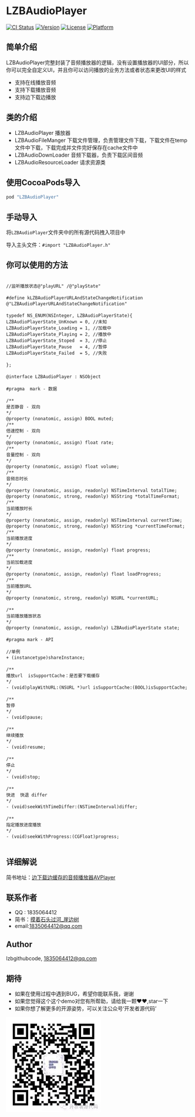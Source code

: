 # LZBAudioPlayer

[![CI Status](http://img.shields.io/travis/lzbgithubcode/LZBAudioPlayer.svg?style=flat)](https://travis-ci.org/lzbgithubcode/LZBAudioPlayer)
[![Version](https://img.shields.io/cocoapods/v/LZBAudioPlayer.svg?style=flat)](http://cocoapods.org/pods/LZBAudioPlayer)
[![License](https://img.shields.io/cocoapods/l/LZBAudioPlayer.svg?style=flat)](http://cocoapods.org/pods/LZBAudioPlayer)
[![Platform](https://img.shields.io/cocoapods/p/LZBAudioPlayer.svg?style=flat)](http://cocoapods.org/pods/LZBAudioPlayer)

## 简单介绍

LZBAudioPlayer完整封装了音频播放器的逻辑，没有设置播放器的UI部分，所以你可以完全自定义UI，并且你可以访问播放的业务方法或者状态来更改UI的样式
* 支持在线播放音频
* 支持下载播放音频
* 支持边下载边播放

## 类的介绍
* LZBAudioPlayer   播放器
* LZBAudioFileManger   下载文件管理，负责管理文件下载，下载文件在temp文件中下载，下载完成并文件完好保存在cache文件中
* LZBAudioDownLoader  音频下载器，负责下载区间音频
* LZBAudioResourceLoader 请求资源类
   

## 使用CocoaPods导入

```ruby
pod "LZBAudioPlayer"
```

## 手动导入

将`LZBAudioPlayer`文件夹中的所有源代码拽入项目中

导入主头文件：`#import "LZBAudioPlayer.h"`


## 你可以使用的方法

```objc

//监听播放状态@"playURL" /@"playState"

#define kLZBAudioPlayerURLAndStateChangeNotification @"LZBAudioPlayerURLAndStateChangeNotification"

typedef NS_ENUM(NSInteger, LZBAudioPlayerState){
LZBAudioPlayerState_UnKnown = 0, //未知
LZBAudioPlayerState_Loading = 1, //加载中
LZBAudioPlayerState_Playing = 2, //播放中
LZBAudioPlayerState_Stoped  = 3, //停止
LZBAudioPlayerState_Pause   = 4, //暂停
LZBAudioPlayerState_Failed  = 5, //失败

};

@interface LZBAudioPlayer : NSObject

#pragma  mark - 数据

/**
是否静音 - 双向
*/
@property (nonatomic, assign) BOOL muted;
/**
倍速控制 - 双向
*/
@property (nonatomic, assign) float rate;
/**
音量控制 - 双向
*/
@property (nonatomic, assign) float volume;
/**
音频总时长
*/
@property (nonatomic, assign, readonly) NSTimeInterval totalTime;
@property (nonatomic, strong, readonly) NSString *totalTimeFormat;
/**
当前播放时长
*/
@property (nonatomic, assign, readonly) NSTimeInterval currentTime;
@property (nonatomic, strong, readonly) NSString *currentTimeFormat;
/**
当前播放进度
*/
@property (nonatomic, assign, readonly) float progress;
/**
当前加载进度
*/
@property (nonatomic, assign, readonly) float loadProgress;
/**
当前播放URL
*/
@property (nonatomic, strong, readonly) NSURL *currentURL;

/**
当前播放播放状态
*/
@property (nonatomic, assign, readonly) LZBAudioPlayerState state;

#pragma mark - API

//单例
+ (instancetype)shareInstance;

/**
播放url  isSupportCache：是否要下载缓存
*/
- (void)playWithURL:(NSURL *)url isSupportCache:(BOOL)isSupportCache;

/**
暂停
*/
- (void)pause;

/**
继续播放
*/
- (void)resume;

/**
停止
*/
- (void)stop;

/**
快进  快退 differ
*/
- (void)seekWithTimeDiffer:(NSTimeInterval)differ;

/**
指定播放进度播放
*/
- (void)seekWithProgress:(CGFloat)progress;


```


## 详细解说
简书地址：[边下载边缓存的音频播放器AVPlayer](http://www.jianshu.com/p/042162ab9cc1)


## 联系作者
* QQ : 1835064412
* 简书：[摸着石头过河_崖边树](http://www.jianshu.com/u/268ed1ef819e)
* email:1835064412@qq.com

## Author

lzbgithubcode, 1835064412@qq.com

## 期待
* 如果在使用过程中遇到BUG，希望你能联系我，谢谢
* 如果您觉得这个这个demo对您有所帮助，请给我一颗❤️❤️,star一下
* 如果你想了解更多的开源姿势，可以关注公众号‘开发者源代码’

![image](https://github.com/lzbgithubcode/LZBAudioPlayer/raw/master/screenshotImage/developerCoder08.jpg)







